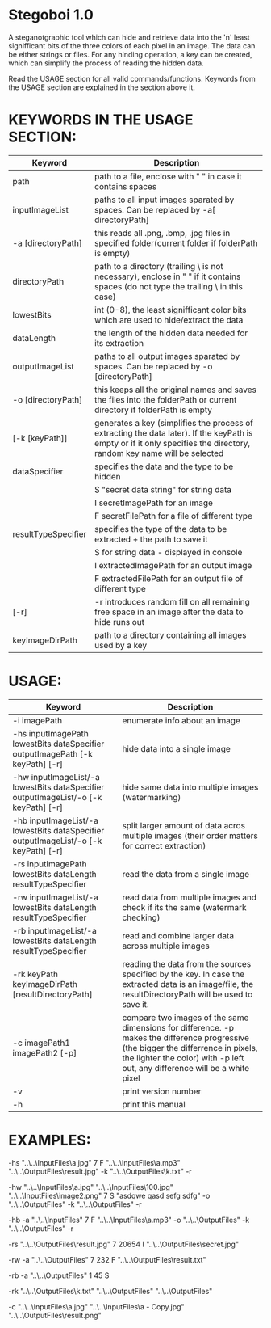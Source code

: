 # Stegoboi 1.0
A steganotgraphic tool which can hide and retrieve data into the 'n' least signifficant bits of the three colors of each pixel in an image. The data can be either strings or files. For any hinding operation, a key can be created, which can simplify the process of reading the hidden data. 

Read the USAGE section for all valid commands/functions. Keywords from the USAGE section are explained in the section above it. 

# KEYWORDS IN THE USAGE SECTION:
| Keyword | Description  |
|---|---|
|path|path to a file, enclose with " " in case it contains spaces|
|inputImageList|paths to all input images sparated by spaces. Can be replaced by -a[ directoryPath]|
|-a [directoryPath]|this reads all .png, .bmp, .jpg files in specified folder(current folder if folderPath is empty)
|directoryPath|path to a directory (trailing \\ is not necessary), enclose in " " if it contains spaces (do not type the trailing \\ in this case)|
|lowestBits|int (0-8), the least signifficant color bits which are used to hide/extract the data|
|dataLength|the length of the hidden data needed for its extraction|
|outputImageList|paths to all output images sparated by spaces. Can be replaced by -o [directoryPath]|
|-o [directoryPath]|this keeps all the original names and saves the files into the folderPath or current directory if folderPath is empty|
|[-k [keyPath]]|generates a key (simplifies the process of extracting the data later). If the keyPath is empty or if it only specifies the directory, random key name will be selected|          
|dataSpecifier|specifies the data and the type to be hidden|
| |S "secret data string"           for string data|
| |I secretImagePath                for an image|
| |F secretFilePath                 for a file of different type|
|resultTypeSpecifier | specifies the type of the data to be extracted + the path to save it|
| |S                                for string data - displayed in console
| |I extractedImagePath             for an output image 
| |F extractedFilePath              for an output file of different type
|[-r]|-r introduces random fill on all remaining free space in an image after the data to hide runs out|
|keyImageDirPath|path to a directory containing all images used by a key|

# USAGE:
| Keyword | Description  |
|---|---|
|-i  imagePath  | enumerate info about an image|
|-hs inputImagePath lowestBits dataSpecifier outputImagePath [-k keyPath] [-r] | hide data into a single image|
|-hw inputImageList/-a lowestBits dataSpecifier outputImageList/-o [-k keyPath] [-r] | hide same data into multiple images (watermarking)|
|-hb inputImageList/-a lowestBits dataSpecifier outputImageList/-o [-k keyPath] [-r] | split larger amount of data acros multiple images (their order matters for correct extraction)|       
|-rs inputImagePath lowestBits dataLength resultTypeSpecifier|read the data from a single image|
|-rw inputImageList/-a lowestBits dataLength resultTypeSpecifier | read data from multiple images and check if its the same (watermark checking)|
|-rb inputImageList/-a lowestBits dataLength resultTypeSpecifier|read and combine larger data across multiple images|
|-rk keyPath keyImageDirPath [resultDirectoryPath]|reading the data from the sources specified by the key. In case the extracted data is an image/file, the resultDirectoryPath will be used to save it.|
|-c imagePath1 imagePath2 [-p]|compare two images of the same dimensions for difference. -p makes the difference progressive (the bigger the differrence in pixels, the lighter the color) with -p left out, any difference will be a white pixel|
|-v|print version number|
|-h|print this manual|

# EXAMPLES: 

 -hs "..\\..\InputFiles\a.jpg" 7 F  "..\\..\InputFiles\a.mp3" "..\\..\OutputFiles\result.jpg" -k "..\\..\OutputFiles\k.txt" -r
 
 -hw "..\\..\InputFiles\a.jpg" "..\\..\InputFiles\100.jpg" "..\\..\InputFiles\image2.png" 7 S  "asdqwe qasd sefg sdfg" -o "..\\..\OutputFiles" -k "..\\..\OutputFiles" -r
 
 -hb -a "..\\..\InputFiles" 7 F  "..\\..\InputFiles\a.mp3" -o "..\\..\OutputFiles" -k "..\\..\OutputFiles" -r
 
 -rs "..\\..\OutputFiles\result.jpg" 7 20654 I "..\\..\OutputFiles\secret.jpg"
 
 -rw -a "..\\..\OutputFiles" 7 232 F "..\\..\OutputFiles\result.txt"
 
 -rb -a "..\\..\OutputFiles" 1 45 S
 
 -rk "..\\..\OutputFiles\k.txt" "..\\..\OutputFiles" "..\\..\OutputFiles"

 -c "..\\..\InputFiles\a.jpg" "..\\..\InputFiles\a - Copy.jpg" "..\\..\OutputFiles\result.png"
